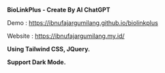 **BioLinkPlus - Create By AI ChatGPT**

Demo : https://ibnufajargumilang.github.io/biolinkplus

Website : https://ibnufajargumilang.my.id/

**Using Tailwind CSS, JQuery.**

**Support Dark Mode.**
